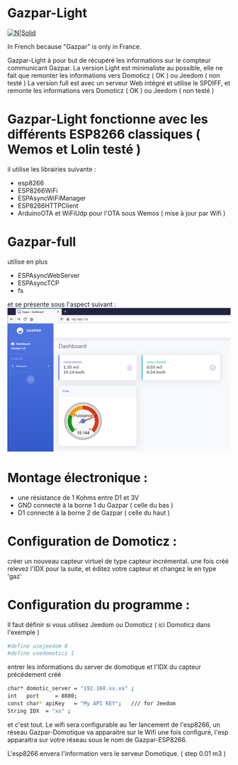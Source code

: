 # Gazpar-Light

[![N|Solid](https://cldup.com/dTxpPi9lDf.thumb.png)](https://nodesource.com/products/nsolid)

In French because "Gazpar" is only in France.

Gazpar-Light à pour but de récupéré les informations sur le compteur communicant Gazpar. 
La version Light est minimaliste au possible, elle ne fait que remonter les informations vers Domoticz ( OK ) ou Jeedom ( non testé )
La version full est avec un serveur Web intégré et utilise le SPDIFF, et remonte les informations vers Domoticz ( OK ) ou Jeedom ( non testé )

# Gazpar-Light fonctionne avec les différents ESP8266 classiques ( Wemos et Lolin testé )

il utilise les librairies suivante :
  - esp8266 
  - ESP8266WiFi
  - ESPAsyncWiFiManager
  - ESP8266HTTPClient
  - ArduinoOTA et WiFiUdp pour l'OTA sous Wemos ( mise à jour par Wifi )


# Gazpar-full 
utilise en plus  
  - ESPAsyncWebServer
  - ESPAsyncTCP
  - fs

et se présente sous l'aspect suivant :
![alt text](affichage.png)

# Montage électronique :

  - une résistance de 1 Kohms entre D1 et 3V
  - GND connecté à la borne 1 du Gazpar ( celle du bas )
  - D1 connecté à la borne 2 de Gazpar ( celle du haut )

# Configuration de Domoticz :

créer un nouveau capteur virtuel de type capteur incrémental. 
une fois créé relevez l'IDX pour la suite, et éditez votre capteur et changez le en type 'gaz'

# Configuration du programme :

Il faut définir si vous utilisez Jeedom ou Domoticz ( ici Domoticz dans l'exemple )

```sh
#define usejeedom 0
#define usedomoticz 1
```

entrer les informations du server de domotique  et l'IDX du capteur précédement créé

```sh
char* domotic_server = "192.168.xx.xx" ;
int   port     = 8080;
const char* apiKey   = "My API KEY";   /// for Jeedom
String IDX  = "xx" ;
```

et c'est tout. 
Le wifi sera configurable au 1er lancement de l'esp8266, un réseau Gazpar-Domotique va apparaitre sur le Wifi
une fois configuré, l'esp apparaitra sur votre réseau sous le nom de Gazpar-ESP8266. 

L'esp8266 envera l'information vers le serveur Domotique. ( step 0.01 m3 )

